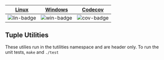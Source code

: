 | [Linux][lin-link] | [Windows][win-link] | [Codecov][cov-link] |
| :---------------: | :-----------------: | :-------------------: |
| ![lin-badge]      | ![win-badge]        | ![cov-badge]          |

[lin-badge]: https://travis-ci.org/phillyfan1138/TupleUtilities.svg?branch=master "Travis build status"
[lin-link]:  https://travis-ci.org/phillyfan1138/TupleUtilities "Travis build status"
[win-badge]: https://ci.appveyor.com/api/projects/status/4onqh2odidyld7dj?svg=true "AppVeyor build status"
[win-link]:  https://ci.appveyor.com/project/phillyfan1138/TupleUtilities "AppVeyor build status"
[cov-badge]: https://codecov.io/gh/phillyfan1138/TupleUtilities/branch/master/graph/badge.svg
[cov-link]:  https://codecov.io/gh/phillyfan1138/TupleUtilities

## Tuple Utilities
These utilies run in the tutilities namespace and are header only.  To run the unit tests, `make` and `./test`